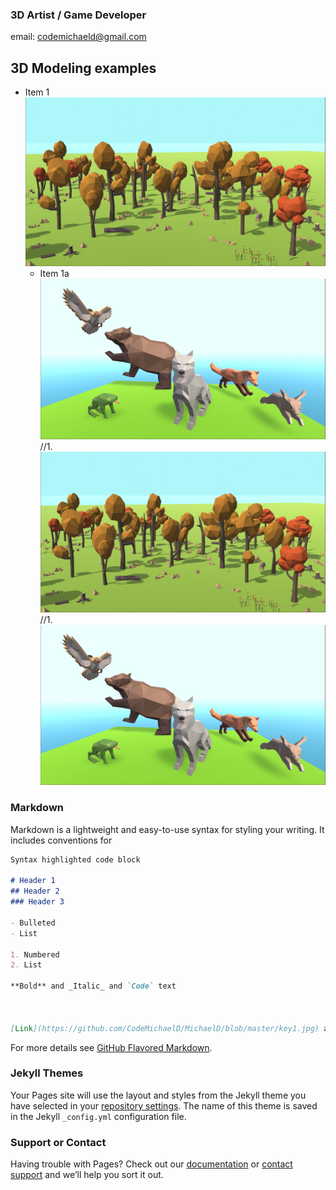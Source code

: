 ### 3D Artist / Game Developer
email: codemichaeld@gmail.com

## 3D Modeling examples
* Item 1 ![Low Poly Forest](https://github.com/CodeMichaelD/MichaelD/blob/master/Key3.jpg)
  * Item 1a ![Low Poly Animals](https://github.com/CodeMichaelD/MichaelD/blob/master/key1.jpg)
//1. ![Low Poly Forest](https://github.com/CodeMichaelD/MichaelD/blob/master/Key3.jpg)
//1. ![Low Poly Animals](https://github.com/CodeMichaelD/MichaelD/blob/master/key1.jpg)

### Markdown

Markdown is a lightweight and easy-to-use syntax for styling your writing. It includes conventions for

```markdown
Syntax highlighted code block

# Header 1
## Header 2
### Header 3

- Bulleted
- List

1. Numbered
2. List

**Bold** and _Italic_ and `Code` text



[Link](https://github.com/CodeMichaelD/MichaelD/blob/master/key1.jpg) and ![Image](src)
```

For more details see [GitHub Flavored Markdown](https://guides.github.com/features/mastering-markdown/).

### Jekyll Themes

Your Pages site will use the layout and styles from the Jekyll theme you have selected in your [repository settings](https://github.com/CodeMichaelD/MichaelD/settings). The name of this theme is saved in the Jekyll `_config.yml` configuration file.

### Support or Contact

Having trouble with Pages? Check out our [documentation](https://help.github.com/categories/github-pages-basics/) or [contact support](https://github.com/contact) and we’ll help you sort it out.
